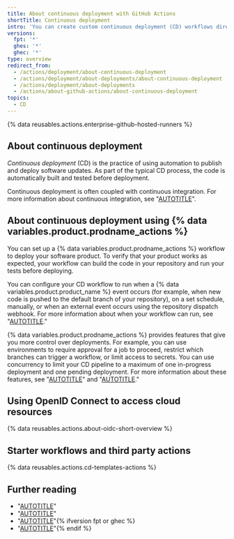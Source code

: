 ```yaml
---
title: About continuous deployment with GitHub Actions
shortTitle: Continuous deployment
intro: 'You can create custom continuous deployment (CD) workflows directly in your {% data variables.product.prodname_dotcom %} repository with {% data variables.product.prodname_actions %}.'
versions:
  fpt: '*'
  ghes: '*'
  ghec: '*'
type: overview
redirect_from:
  - /actions/deployment/about-continuous-deployment
  - /actions/deployment/about-deployments/about-continuous-deployment
  - /actions/deployment/about-deployments
  - /actions/about-github-actions/about-continuous-deployment
topics:
  - CD
---
```


{% data reusables.actions.enterprise-github-hosted-runners %}

## About continuous deployment

_Continuous deployment_ (CD) is the practice of using automation to publish and deploy software updates. As part of the typical CD process, the code is automatically built and tested before deployment.

Continuous deployment is often coupled with continuous integration. For more information about continuous integration, see "[AUTOTITLE](/actions/automating-builds-and-tests/about-continuous-integration)".

## About continuous deployment using {% data variables.product.prodname_actions %}

You can set up a {% data variables.product.prodname_actions %} workflow to deploy your software product. To verify that your product works as expected, your workflow can build the code in your repository and run your tests before deploying.

You can configure your CD workflow to run when a {% data variables.product.product_name %} event occurs (for example, when new code is pushed to the default branch of your repository), on a set schedule, manually, or when an external event occurs using the repository dispatch webhook. For more information about when your workflow can run, see "[AUTOTITLE](/actions/using-workflows/events-that-trigger-workflows)."

{% data variables.product.prodname_actions %} provides features that give you more control over deployments. For example, you can use environments to require approval for a job to proceed, restrict which branches can trigger a workflow, or limit access to secrets. You can use concurrency to limit your CD pipeline to a maximum of one in-progress deployment and one pending deployment. For more information about these features, see "[AUTOTITLE](/actions/deployment/about-deployments/deploying-with-github-actions)" and "[AUTOTITLE](/actions/deployment/targeting-different-environments/managing-environments-for-deployment)."

## Using OpenID Connect to access cloud resources

{% data reusables.actions.about-oidc-short-overview %}

## Starter workflows and third party actions

{% data reusables.actions.cd-templates-actions %}

## Further reading

* "[AUTOTITLE](/actions/use-cases-and-examples/deploying)"
* "[AUTOTITLE](/actions/deployment/about-deployments/deploying-with-github-actions)"
* "[AUTOTITLE](/actions/deployment/targeting-different-environments/managing-environments-for-deployment)"{% ifversion fpt or ghec %}
* "[AUTOTITLE](/billing/managing-billing-for-github-actions)"{% endif %}
